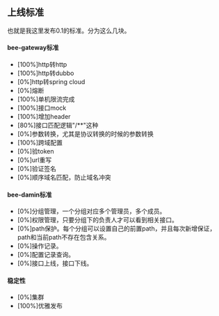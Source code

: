 ## 上线标准

也就是我这里发布0.1的标准。分为这么几块。

#### bee-gateway标准
* [100%]http转http
* [100%]http转dubbo
* [0%]http转spring cloud
* [0%]熔断
* [100%]单机限流完成
* [100%]接口mock
* [100%]增加header
* [80%]接口匹配逻辑"/**"这种
* [0%]参数转换，尤其是协议转换的时候的参数转换
* [100%]跨域配置
* [0%]验token
* [0%]url重写
* [0%]验证签名
* [0%]顺序域名匹配，防止域名冲突

#### bee-damin标准
* [0%]分组管理，一个分组对应多个管理员，多个成员。
* [0%]权限管理，只要分组下的负责人才可以看到相关接口。
* [0%]path保护。每个分组可以设置自己的前置path，并且每次新增保证，path和当前path不存在包含关系。
* [0%]操作记录。
* [0%]配置记录查询。
* [0%]接口上线，接口下线。

#### 稳定性
* [0%]集群
* [100%]优雅发布
